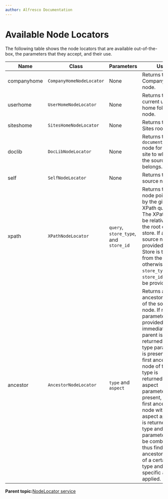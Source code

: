 ```yaml
---
author: Alfresco Documentation
---
```


# Available Node Locators

The following table shows the node locators that are available out-of-the-box, the parameters that they accept, and their use.

|Name|Class|Parameters|Use|
|----|-----|----------|---|
|companyhome|`CompanyHomeNodeLocator`|None|Returns the Company Home node.|
|userhome|`UserHomeNodeLocator`|None|Returns the current users home folder node.|
|siteshome|`SitesHomeNodeLocator`|None|Returns the Sites root node.|
|doclib|`DocLibNodeLocator`|None|Returns the `documentLibrary` node for the site to which the source node belongs.|
|self|`SelfNodeLocator`|None|Returns the source node.|
|xpath|`XPathNodeLocator`|`query`, `store_type`, and `store_id`|Returns the node pointed to by the given XPath query. The XPath must be relative to the root of a store. If a source node is provided, the Store is taken from the node, otherwise the `store_type` and `store_id` must be provided.|
|ancestor|`AncestorNodeLocator`|`type` and `aspect`|Returns an ancestor node of the source node. If no parameters are provided, the immediate parent is returned. If a type parameter is present, the first ancestor node of that type is returned. If an aspect parameter is present, the first ancestor node with that aspect applied is returned. The type and aspect parameters can be combined thus finding an ancestor node of a certain type and with a specific aspect applied.|

**Parent topic:**[NodeLocator service](../concepts/node-locator-intro.md)

